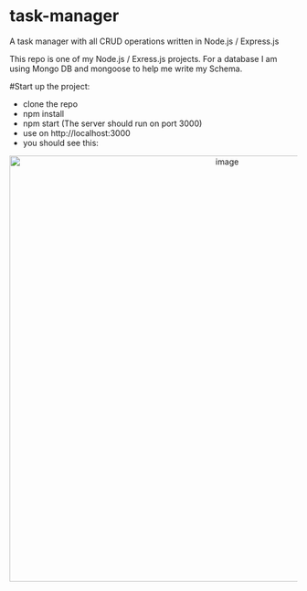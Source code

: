 # task-manager
A task manager with all CRUD operations written in Node.js / Express.js

This repo is one of my Node.js / Exress.js projects.
For a database I am using Mongo DB and mongoose to help me write my Schema.


#Start up the project:
- clone the repo
- npm install
- npm start
  (The server should run on port 3000)
- use on http://localhost:3000
- you should see this:

<p align="center">
  <img width="746" alt="image" src="https://github.com/IvailoStoyanov/task-manager/assets/26483886/e656d8ff-e97f-4582-aea1-6b76b5fa3789">
</p>

